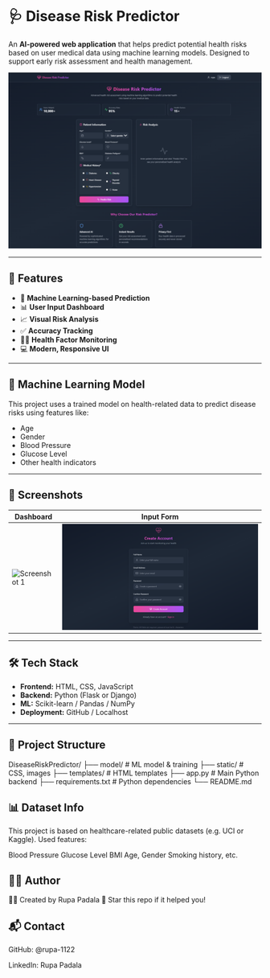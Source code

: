 # 🩺 Disease Risk Predictor

An **AI-powered web application** that helps predict potential health risks based on user medical data using machine learning models. Designed to support early risk assessment and health management.

![Banner](https://raw.githubusercontent.com/rupa-1122/DiseaseRiskPredictor/refs/heads/main/3.png)

---

## 🚀 Features

- 🤖 **Machine Learning-based Prediction**
- 📊 **User Input Dashboard**
- 📈 **Visual Risk Analysis**
- ✅ **Accuracy Tracking**
- 🧑‍⚕️ **Health Factor Monitoring**
- 💻 **Modern, Responsive UI**

---

## 🧠 Machine Learning Model

This project uses a trained model on health-related data to predict disease risks using features like:
- Age
- Gender
- Blood Pressure
- Glucose Level
- Other health indicators

---

## 📸 Screenshots

| Dashboard | Input Form |
|-----------|------------|
| ![Screenshot 1]((https://raw.githubusercontent.com/rupa-1122/DiseaseRiskPredictor/refs/heads/main/1.png)) | ![Screenshot 2](https://raw.githubusercontent.com/rupa-1122/DiseaseRiskPredictor/refs/heads/main/2.png) |

---

## 🛠️ Tech Stack

- **Frontend:** HTML, CSS, JavaScript
- **Backend:** Python (Flask or Django)
- **ML:** Scikit-learn / Pandas / NumPy
- **Deployment:** GitHub / Localhost

---

## 📁 Project Structure
DiseaseRiskPredictor/
├── model/ # ML model & training
├── static/ # CSS, images
├── templates/ # HTML templates
├── app.py # Main Python backend
├── requirements.txt # Python dependencies
└── README.md

## 📊 Dataset Info
This project is based on healthcare-related public datasets (e.g. UCI or Kaggle).
Used features:

Blood Pressure
Glucose Level
BMI
Age, Gender
Smoking history, etc.



## 🙋‍♀️ Author
👩‍💻 Created by Rupa Padala
🌟 Star this repo if it helped you!

## 📬 Contact
GitHub: @rupa-1122

LinkedIn: Rupa Padala
